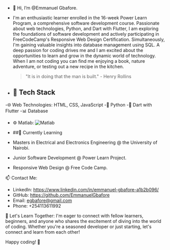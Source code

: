 - 👋 Hi, I’m @Emmanuel Gbafore.
- I'm an enthusiastic learner enrolled in the 16-week Power Learn Program, a comprehensive software development course. Passionate about web technologies, Python, and Dart with Flutter, I am exploring the foundations of software development and actively participating in FreeCodeCamp's Responsive Web Design Certification.  Simultaneously, I'm gaining valuable insights into database management using SQL. A deep passion for coding drives me and I am excited about the opportunities to learn and grow in the dynamic world of technology. When I am not coding you can find me enjoying a book, nature adventure, or testing out a new recipe in the kitchen.

  > "It is in doing that the man is built." - Henry Rollins

- ## 🚀 Tech Stack
-🌐 Web Technologies: HTML, CSS, JavaScript
-🐍 Python
-📱 Dart with Flutter
-📊 Database
- ⚙️ Matlab: ![Matlab](https://img.shields.io/badge/-Matlab-0076A8?style=flat-square&logo=mathworks&logoColor=white)

- ##🌱 Currently Learning
- Masters in Electrical and Electronics Engineering @ the University of Nairobi.
- Junior Software Development @ Power Learn Project.
- Responsive Web Design @ Free Code Camp.

📫 Contact Me:
- LinkedIn: https://www.linkedin.com/in/emmanuel-gbafore-a1b2b096/
- GitHub: https://github.com/EmmanuelGbafore
- Email: egbafore@gmail.com
- Phone: +254113611992

🤝 Let's Learn Together:
I'm eager to connect with fellow learners, beginners, and anyone who shares the excitement of diving into the world of coding. Whether you're a seasoned developer or just starting, let's connect and learn from each other!

Happy coding! 🚀

<!---
Emmanuel Gbafore/Emmanuel Gbafore is a ✨ special ✨ repository because its `README.md` (this file) appears on your GitHub profile.
You can click the Preview link to take a look at your changes.
--->
